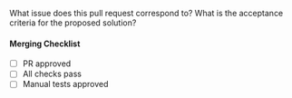 What issue does this pull request correspond to?
What is the acceptance criteria for the proposed solution?

#### Merging Checklist

- [ ] PR approved
- [ ] All checks pass
- [ ] Manual tests approved
